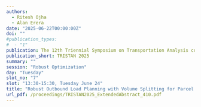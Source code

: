 ```yaml
---
authors:
  - Ritesh Ojha
  - Alan Erera
date: "2025-06-22T00:00:00Z"
doi: ""
#publication_types:
#  - "1"
publication: The 12th Triennial Symposium on Transportation Analysis conference
publication_short: TRISTAN 2025
summary: ""
session: "Robust Optimization"
day: "Tuesday"
slot_no: "7"
slot: "13:30-15:30, Tuesday June 24"
title: "Robust Outbound Load Planning with Volume Splitting for Parcel Carriers"
url_pdf: /proceedings/TRISTAN2025_ExtendedAbstract_410.pdf
---
```

